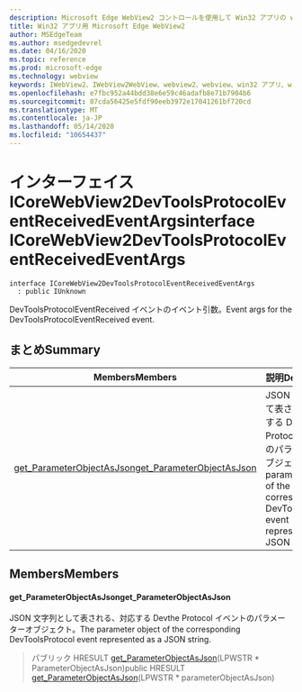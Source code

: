 ```yaml
---
description: Microsoft Edge WebView2 コントロールを使用して Win32 アプリの web コンテンツをホストする
title: Win32 アプリ用 Microsoft Edge WebView2
author: MSEdgeTeam
ms.author: msedgedevrel
ms.date: 04/16/2020
ms.topic: reference
ms.prod: microsoft-edge
ms.technology: webview
keywords: IWebView2、IWebView2WebView、webview2、webview、win32 アプリ、win32、edge、ICoreWebView2、ICoreWebView2Controller、browser control、edge html
ms.openlocfilehash: e7fbc952a44bdd38e6e59c46adafb8e71b7904b6
ms.sourcegitcommit: 07cda56425e5fdf90eeb3972e17041261bf720cd
ms.translationtype: MT
ms.contentlocale: ja-JP
ms.lasthandoff: 05/14/2020
ms.locfileid: "10654437"
---
```

# <span data-ttu-id="47fdb-104">インターフェイス ICoreWebView2DevToolsProtocolEventReceivedEventArgs</span><span class="sxs-lookup"><span data-stu-id="47fdb-104">interface ICoreWebView2DevToolsProtocolEventReceivedEventArgs</span></span> 

```
interface ICoreWebView2DevToolsProtocolEventReceivedEventArgs
  : public IUnknown
```

<span data-ttu-id="47fdb-105">DevToolsProtocolEventReceived イベントのイベント引数。</span><span class="sxs-lookup"><span data-stu-id="47fdb-105">Event args for the DevToolsProtocolEventReceived event.</span></span>

## <span data-ttu-id="47fdb-106">まとめ</span><span class="sxs-lookup"><span data-stu-id="47fdb-106">Summary</span></span>

 <span data-ttu-id="47fdb-107">Members</span><span class="sxs-lookup"><span data-stu-id="47fdb-107">Members</span></span>                        | <span data-ttu-id="47fdb-108">説明</span><span class="sxs-lookup"><span data-stu-id="47fdb-108">Descriptions</span></span>
--------------------------------|---------------------------------------------
[<span data-ttu-id="47fdb-109">get_ParameterObjectAsJson</span><span class="sxs-lookup"><span data-stu-id="47fdb-109">get_ParameterObjectAsJson</span></span>](#get_parameterobjectasjson) | <span data-ttu-id="47fdb-110">JSON 文字列として表される、対応する Devthe Protocol イベントのパラメーターオブジェクト。</span><span class="sxs-lookup"><span data-stu-id="47fdb-110">The parameter object of the corresponding DevToolsProtocol event represented as a JSON string.</span></span>

## <span data-ttu-id="47fdb-111">Members</span><span class="sxs-lookup"><span data-stu-id="47fdb-111">Members</span></span>

#### <span data-ttu-id="47fdb-112">get_ParameterObjectAsJson</span><span class="sxs-lookup"><span data-stu-id="47fdb-112">get_ParameterObjectAsJson</span></span> 

<span data-ttu-id="47fdb-113">JSON 文字列として表される、対応する Devthe Protocol イベントのパラメーターオブジェクト。</span><span class="sxs-lookup"><span data-stu-id="47fdb-113">The parameter object of the corresponding DevToolsProtocol event represented as a JSON string.</span></span>

> <span data-ttu-id="47fdb-114">パブリック HRESULT [get_ParameterObjectAsJson](#get_parameterobjectasjson)(LPWSTR \* ParameterObjectAsJson)</span><span class="sxs-lookup"><span data-stu-id="47fdb-114">public HRESULT [get_ParameterObjectAsJson](#get_parameterobjectasjson)(LPWSTR \* parameterObjectAsJson)</span></span>


